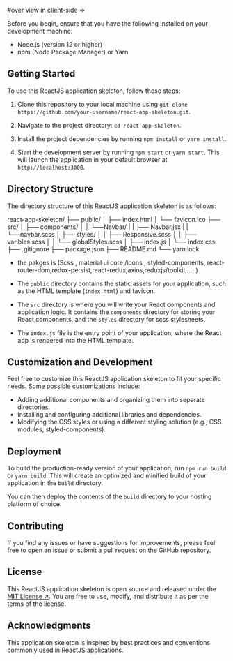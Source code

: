 #over view in client-side =>

Before you begin, ensure that you have the following installed on your development machine:

- Node.js (version 12 or higher)
- npm (Node Package Manager) or Yarn

## Getting Started

To use this ReactJS application skeleton, follow these steps:

1. Clone this repository to your local machine using `git clone https://github.com/your-username/react-app-skeleton.git`.

2. Navigate to the project directory: `cd react-app-skeleton`.

3. Install the project dependencies by running `npm install` or `yarn install`.

4. Start the development server by running `npm start` or `yarn start`. This will launch the application in your default browser at `http://localhost:3000`.

## Directory Structure

The directory structure of this ReactJS application skeleton is as follows:


react-app-skeleton/
  ├── public/
  │   ├── index.html
  │   └── favicon.ico
  ├── src/
  │   ├── components/ 
  │   │   └──Navbar/
  |   |      ├── Navbar.jsx
  |   |      └──navbar.scss
  │   ├── styles/
  │   │   ├── Responsive.scss
  │   │   ├── varibles.scss
  │   │   └── globalStyles.scss
  │   ├── index.js
  │   └── index.css
  ├── .gitignore
  ├── package.json
  ├── README.md
  └── yarn.lock
  
 - the pakges is (Scss , material ui core /icons , styled-components, react-router-dom,redux-persist,react-redux,axios,reduxjs/toolkit,.....)

- The `public` directory contains the static assets for your application, such as the HTML template (`index.html`) and favicon.

- The `src` directory is where you will write your React components and application logic. It contains the `components` directory for storing your React components, and the `styles` directory for scss stylesheets.

- The `index.js` file is the entry point of your application, where the React app is rendered into the HTML template.

## Customization and Development

Feel free to customize this ReactJS application skeleton to fit your specific needs. Some possible customizations include:

- Adding additional components and organizing them into separate directories.
- Installing and configuring additional libraries and dependencies.
- Modifying the CSS styles or using a different styling solution (e.g., CSS modules, styled-components).

## Deployment

To build the production-ready version of your application, run `npm run build` or `yarn build`. This will create an optimized and minified build of your application in the `build` directory.

You can then deploy the contents of the `build` directory to your hosting platform of choice.

## Contributing

If you find any issues or have suggestions for improvements, please feel free to open an issue or submit a pull request on the GitHub repository.

## License

This ReactJS application skeleton is open source and released under the [MIT License ↗](https://opensource.org/licenses/MIT). You are free to use, modify, and distribute it as per the terms of the license.

## Acknowledgments

This application skeleton is inspired by best practices and conventions commonly used in ReactJS applications.
